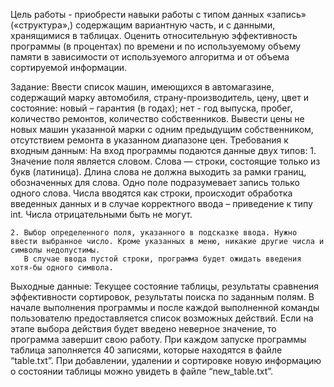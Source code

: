 Цель работы - приобрести навыки работы с типом данных «запись» («структура»,) содержащим вариантную часть, и с данными, хранящимися в таблицах. Оценить относительную эффективность программы (в процентах) по времени и по используемому объему памяти в зависимости от используемого алгоритма и от объема сортируемой информации.

Задание:
Ввести список машин, имеющихся в автомагазине, содержащий марку автомобиля, страну-производитель, цену, цвет и состояние: новый – гарантия (в годах); нет - год выпуска, пробег, количество ремонтов, количество собственников. Вывести цены не новых машин указанной марки с одним предыдущим собственником, отсутствием ремонта в указанном диапазоне цен.
Требования к входным данным:
На вход программы подаются данные двух типов:
    1. Значение поля является словом. Слова — строки, состоящие только из букв (латиница). Длина слова не должна выходить за рамки границ, обозначенных для слова. Одно поле подразумевает запись только одного слова.
Числа вводятся как строки, происходит обработка введенных данных и в случае корректного ввода – приведение к типу int. Числа отрицательными быть не могут.

    2. Выбор определенного поля, указанного в подсказке ввода. Нужно ввести выбранное число. Кроме указанных в меню, никакие другие числа и символы недопустимы.
       В случае ввода пустой строки, программа будет ожидать введения хотя-бы одного символа.

Выходные данные:
Текущее состояние таблицы, результаты сравнения эффективности сортировок, результаты поиска по заданным полям.
В начале выполнения программы и после каждой выполненной команды пользователю предоставляется список возможных действий.
Если на этапе выбора действия будет введено неверное значение, то программа завершит свою работу. При каждом запуске программы таблица заполняется 40 записями, которые находятся в файле  “table.txt”.
При добавлении, удалении и сортировке новую информацию о состоянии таблицы можно увидеть в файле “new_table.txt”. 
